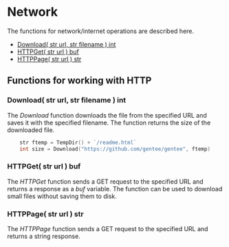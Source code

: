 # Network

The functions for network/internet operations are described here.

* [Download\( str url, str filename \) int](network.md#download-str-url-str-filename-int)
* [HTTPGet\( str url \) buf](network.md#httpget-str-url-buf)
* [HTTPPage\( str url \) str](network.md#httppage-str-url-str)

## Functions for working with HTTP

### Download\( str url, str filename \) int

The _Download_ function downloads the file from the specified URL and saves it with the specified filename. The function returns the size of the downloaded file.

```go
    str ftemp = TempDir() + `/readme.html`
    int size = Download("https://github.com/gentee/gentee", ftemp)
```

### HTTPGet\( str url \) buf

The _HTTPGet_ function sends a GET request to the specified URL and returns a response as a _buf_ variable. The function can be used to download small files without saving them to disk.

### HTTPPage\( str url \) str

The _HTTPPage_ function sends a GET request to the specified URL and returns a string response.
